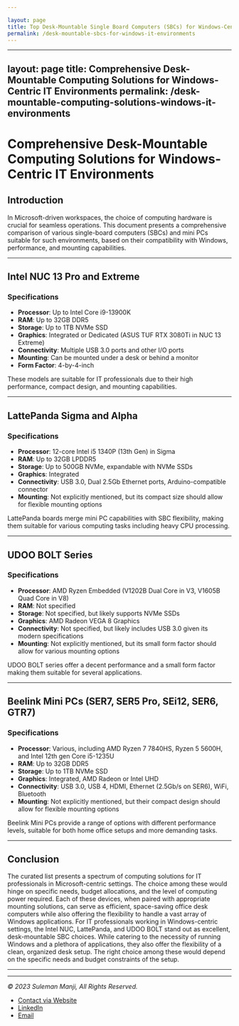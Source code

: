 ```yaml
---

layout: page
title: Top Desk-Mountable Single Board Computers (SBCs) for Windows-Centric IT Environments
permalink: /desk-mountable-sbcs-for-windows-it-environments
---
```


---

layout: page
title: Comprehensive Desk-Mountable Computing Solutions for Windows-Centric IT Environments
permalink: /desk-mountable-computing-solutions-windows-it-environments
---

# Comprehensive Desk-Mountable Computing Solutions for Windows-Centric IT Environments

## Introduction

In Microsoft-driven workspaces, the choice of computing hardware is crucial for seamless operations. This document presents a comprehensive comparison of various single-board computers (SBCs) and mini PCs suitable for such environments, based on their compatibility with Windows, performance, and mounting capabilities.

---

## Intel NUC 13 Pro and Extreme

### Specifications
- **Processor**: Up to Intel Core i9-13900K
- **RAM**: Up to 32GB DDR5
- **Storage**: Up to 1TB NVMe SSD
- **Graphics**: Integrated or Dedicated (ASUS TUF RTX 3080Ti in NUC 13 Extreme)
- **Connectivity**: Multiple USB 3.0 ports and other I/O ports
- **Mounting**: Can be mounted under a desk or behind a monitor
- **Form Factor**: 4-by-4-inch

These models are suitable for IT professionals due to their high performance, compact design, and mounting capabilities.

---

## LattePanda Sigma and Alpha

### Specifications
- **Processor**: 12-core Intel i5 1340P (13th Gen) in Sigma
- **RAM**: Up to 32GB LPDDR5
- **Storage**: Up to 500GB NVMe, expandable with NVMe SSDs
- **Graphics**: Integrated
- **Connectivity**: USB 3.0, Dual 2.5Gb Ethernet ports, Arduino-compatible connector
- **Mounting**: Not explicitly mentioned, but its compact size should allow for flexible mounting options

LattePanda boards merge mini PC capabilities with SBC flexibility, making them suitable for various computing tasks including heavy CPU processing.

---

## UDOO BOLT Series

### Specifications
- **Processor**: AMD Ryzen Embedded (V1202B Dual Core in V3, V1605B Quad Core in V8)
- **RAM**: Not specified
- **Storage**: Not specified, but likely supports NVMe SSDs
- **Graphics**: AMD Radeon VEGA 8 Graphics
- **Connectivity**: Not specified, but likely includes USB 3.0 given its modern specifications
- **Mounting**: Not explicitly mentioned, but its small form factor should allow for various mounting options

UDOO BOLT series offer a decent performance and a small form factor making them suitable for several applications.

---

## Beelink Mini PCs (SER7, SER5 Pro, SEi12, SER6, GTR7)

### Specifications
- **Processor**: Various, including AMD Ryzen 7 7840HS, Ryzen 5 5600H, and Intel 12th gen Core i5-1235U
- **RAM**: Up to 32GB DDR5
- **Storage**: Up to 1TB NVMe SSD
- **Graphics**: Integrated, AMD Radeon or Intel UHD
- **Connectivity**: USB 3.0, USB 4, HDMI, Ethernet (2.5Gb/s on SER6), WiFi, Bluetooth
- **Mounting**: Not explicitly mentioned, but their compact design should allow for flexible mounting options

Beelink Mini PCs provide a range of options with different performance levels, suitable for both home office setups and more demanding tasks.

---

## Conclusion

The curated list presents a spectrum of computing solutions for IT professionals in Microsoft-centric settings. The choice among these would hinge on specific needs, budget allocations, and the level of computing power required. Each of these devices, when paired with appropriate mounting solutions, can serve as efficient, space-saving office desk computers while also offering the flexibility to handle a vast array of Windows applications. For IT professionals working in Windows-centric settings, the Intel NUC, LattePanda, and UDOO BOLT stand out as excellent, desk-mountable SBC choices. While catering to the necessity of running Windows and a plethora of applications, they also offer the flexibility of a clean, organized desk setup. The right choice among these would depend on the specific needs and budget constraints of the setup.

---

---
*© 2023 Suleman Manji, All Rights Reserved.*
* [Contact via Website](https://www.sulemanji.com)
* [LinkedIn](https://www.linkedin.com/in/sulemanmanji/)
* [Email](mailto:ssmanji89@gmail.com)

